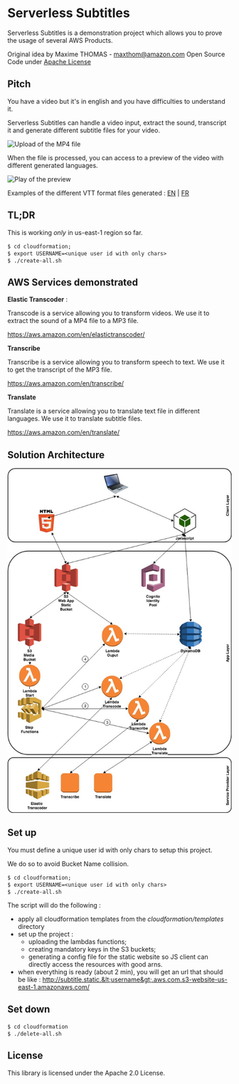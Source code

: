# Serverless Subtitles

Serverless Subtitles is a demonstration project which allows you to prove the
usage of several AWS Products.

Original idea by Maxime THOMAS - maxthom@amazon.com
Open Source Code under [Apache License](LICENSE)

## Pitch

You have a video but it's in english and you have difficulties to understand it.

Serverless Subtitles can handle a video input, extract the sound, transcript it
and generate different subtitle files for your video.

![Upload of the MP4 file](./doc/upload.gif)

When the file is processed, you can access to a preview of the video with
different generated languages.

![Play of the preview](./doc/play.gif)

Examples of the different VTT format files generated :
[EN](./doc/en.vtt) |
[FR](./doc/fr.vtt)


## TL;DR

This is working *only* in us-east-1 region so far.

    $ cd cloudformation;
    $ export USERNAME=<unique user id with only chars>
    $ ./create-all.sh



## AWS Services demonstrated

**Elastic Transcoder** :

Transcode is a service allowing you to transform videos.
We use it to extract the sound of a MP4 file to a MP3 file.

https://aws.amazon.com/en/elastictranscoder/



**Transcribe**

Transcribe is a service allowing you to transform speech to text.
We use it to get the transcript of the MP3 file.

https://aws.amazon.com/en/transcribe/



**Translate**

Translate is a service allowing you to translate text file in different
languages. We use it to translate subtitle files.

https://aws.amazon.com/en/translate/


## Solution Architecture

![Architecture of the solution](./doc/drawio.jpg)


## Set up

You must define a unique user id with only chars to setup this project.

We do so to avoid Bucket Name collision.


    $ cd cloudformation;
    $ export USERNAME=<unique user id with only chars>
    $ ./create-all.sh

The script will do the following :

* apply all cloudformation templates from the _cloudformation/templates_
directory
* set up the project :
    * uploading the lambdas functions;
    * creating mandatory keys in the S3 buckets;
    * generating a config file for the static website so JS client can directly
    access the resources with good arns.
* when everything is ready (about 2 min), you will get an url that should be
  like : http://subtitle.static.&lt;username&gt;.aws.com.s3-website-us-east-1.amazonaws.com/


## Set down

    $ cd cloudformation
    $ ./delete-all.sh

## License

This library is licensed under the Apache 2.0 License.

